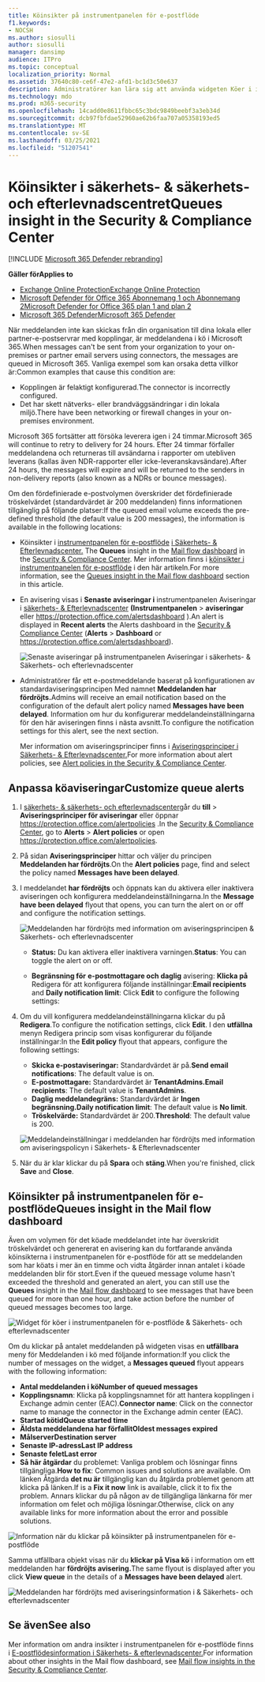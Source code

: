 ```yaml
---
title: Köinsikter på instrumentpanelen för e-postflöde
f1.keywords:
- NOCSH
ms.author: siosulli
author: siosulli
manager: dansimp
audience: ITPro
ms.topic: conceptual
localization_priority: Normal
ms.assetid: 37640c80-ce6f-47e2-afd1-bc1d3c50e637
description: Administratörer kan lära sig att använda widgeten Köer i instrumentpanelen för e-postflöde i säkerhets- och efterlevnadscentret för & för att övervaka misslyckade e-postflöden till sina lokala organisationer eller partnerorganisationer via utgående anslutningar.
ms.technology: mdo
ms.prod: m365-security
ms.openlocfilehash: 14cadd0e8611fbbc65c3bdc9849beebf3a3eb34d
ms.sourcegitcommit: dcb97fbfdae52960ae62b6faa707a05358193ed5
ms.translationtype: MT
ms.contentlocale: sv-SE
ms.lasthandoff: 03/25/2021
ms.locfileid: "51207541"
---
```

# <a name="queues-insight-in-the-security--compliance-center"></a><span data-ttu-id="02266-103">Köinsikter i säkerhets- & säkerhets- och efterlevnadscentret</span><span class="sxs-lookup"><span data-stu-id="02266-103">Queues insight in the Security & Compliance Center</span></span>

[!INCLUDE [Microsoft 365 Defender rebranding](../includes/microsoft-defender-for-office.md)]

<span data-ttu-id="02266-104">**Gäller för**</span><span class="sxs-lookup"><span data-stu-id="02266-104">**Applies to**</span></span>
- [<span data-ttu-id="02266-105">Exchange Online Protection</span><span class="sxs-lookup"><span data-stu-id="02266-105">Exchange Online Protection</span></span>](exchange-online-protection-overview.md)
- [<span data-ttu-id="02266-106">Microsoft Defender för Office 365 Abonnemang 1 och Abonnemang 2</span><span class="sxs-lookup"><span data-stu-id="02266-106">Microsoft Defender for Office 365 plan 1 and plan 2</span></span>](defender-for-office-365.md)
- [<span data-ttu-id="02266-107">Microsoft 365 Defender</span><span class="sxs-lookup"><span data-stu-id="02266-107">Microsoft 365 Defender</span></span>](../defender/microsoft-365-defender.md)

<span data-ttu-id="02266-108">När meddelanden inte kan skickas från din organisation till dina lokala eller partner-e-postservrar med kopplingar, är meddelandena i kö i Microsoft 365.</span><span class="sxs-lookup"><span data-stu-id="02266-108">When messages can't be sent from your organization to your on-premises or partner email servers using connectors, the messages are queued in Microsoft 365.</span></span> <span data-ttu-id="02266-109">Vanliga exempel som kan orsaka detta villkor är:</span><span class="sxs-lookup"><span data-stu-id="02266-109">Common examples that cause this condition are:</span></span>

- <span data-ttu-id="02266-110">Kopplingen är felaktigt konfigurerad.</span><span class="sxs-lookup"><span data-stu-id="02266-110">The connector is incorrectly configured.</span></span>
- <span data-ttu-id="02266-111">Det har skett nätverks- eller brandväggsändringar i din lokala miljö.</span><span class="sxs-lookup"><span data-stu-id="02266-111">There have been networking or firewall changes in your on-premises environment.</span></span>

<span data-ttu-id="02266-112">Microsoft 365 fortsätter att försöka leverera igen i 24 timmar.</span><span class="sxs-lookup"><span data-stu-id="02266-112">Microsoft 365 will continue to retry to delivery for 24 hours.</span></span> <span data-ttu-id="02266-113">Efter 24 timmar förfaller meddelandena och returneras till avsändarna i rapporter om utebliven leverans (kallas även NDR-rapporter eller icke-leveranskavsändare).</span><span class="sxs-lookup"><span data-stu-id="02266-113">After 24 hours, the messages will expire and will be returned to the senders in non-delivery reports (also known as a NDRs or bounce messages).</span></span>

<span data-ttu-id="02266-114">Om den fördefinierade e-postvolymen överskrider det fördefinierade tröskelvärdet (standardvärdet är 200 meddelanden) finns informationen tillgänglig på följande platser:</span><span class="sxs-lookup"><span data-stu-id="02266-114">If the queued email volume exceeds the pre-defined threshold (the default value is 200 messages), the information is available in the following locations:</span></span>

- <span data-ttu-id="02266-115">Köinsikter i [instrumentpanelen för e-postflöde](mail-flow-insights-v2.md) [i Säkerhets- & Efterlevnadscenter.](https://protection.office.com) </span><span class="sxs-lookup"><span data-stu-id="02266-115">The **Queues** insight in the [Mail flow dashboard](mail-flow-insights-v2.md) in the [Security & Compliance Center](https://protection.office.com).</span></span> <span data-ttu-id="02266-116">Mer information finns i [köinsikter i instrumentpanelen för e-postflöde](#queues-insight-in-the-mail-flow-dashboard) i den här artikeln.</span><span class="sxs-lookup"><span data-stu-id="02266-116">For more information, see the [Queues insight in the Mail flow dashboard](#queues-insight-in-the-mail-flow-dashboard) section in this article.</span></span>

- <span data-ttu-id="02266-117">En avisering visas i **Senaste aviseringar i** instrumentpanelen Aviseringar i [säkerhets- & Efterlevnadscenter](https://protection.office.com) **(Instrumentpanelen** \> **aviseringar** eller <https://protection.office.com/alertsdashboard> ).</span><span class="sxs-lookup"><span data-stu-id="02266-117">An alert is displayed in **Recent alerts** the Alerts dashboard in the [Security & Compliance Center](https://protection.office.com) (**Alerts** \> **Dashboard** or <https://protection.office.com/alertsdashboard>).</span></span>

  ![Senaste aviseringar på instrumentpanelen Aviseringar i säkerhets- & Säkerhets- och efterlevnadscenter](../../media/mfi-queued-messages-alert.png)

- <span data-ttu-id="02266-119">Administratörer får ett e-postmeddelande baserat på konfigurationen av standardaviseringsprincipen Med namnet **Meddelanden har fördröjts.**</span><span class="sxs-lookup"><span data-stu-id="02266-119">Admins will receive an email notification based on the configuration of the default alert policy named **Messages have been delayed**.</span></span> <span data-ttu-id="02266-120">Information om hur du konfigurerar meddelandeinställningarna för den här aviseringen finns i nästa avsnitt.</span><span class="sxs-lookup"><span data-stu-id="02266-120">To configure the notification settings for this alert, see the next section.</span></span>

  <span data-ttu-id="02266-121">Mer information om aviseringsprinciper finns i [Aviseringsprinciper i Säkerhets- & Efterlevnadscenter.](../../compliance/alert-policies.md)</span><span class="sxs-lookup"><span data-stu-id="02266-121">For more information about alert policies, see [Alert policies in the Security & Compliance Center](../../compliance/alert-policies.md).</span></span>

## <a name="customize-queue-alerts"></a><span data-ttu-id="02266-122">Anpassa köaviseringar</span><span class="sxs-lookup"><span data-stu-id="02266-122">Customize queue alerts</span></span>

1. <span data-ttu-id="02266-123">I [säkerhets- & säkerhets- och efterlevnadscenter](https://protection.office.com)går du **till** \> **Aviseringsprinciper för aviseringar** eller öppnar <https://protection.office.com/alertpolicies> .</span><span class="sxs-lookup"><span data-stu-id="02266-123">In the [Security & Compliance Center](https://protection.office.com), go to **Alerts** \> **Alert policies** or open <https://protection.office.com/alertpolicies>.</span></span>

2. <span data-ttu-id="02266-124">På sidan **Aviseringsprinciper** hittar och väljer du principen **Meddelanden har fördröjts**.</span><span class="sxs-lookup"><span data-stu-id="02266-124">On the **Alert policies** page, find and select the policy named **Messages have been delayed**.</span></span>

3. <span data-ttu-id="02266-125">I meddelandet **har fördröjts** och öppnats kan du aktivera eller inaktivera aviseringen och konfigurera meddelandeinställningarna.</span><span class="sxs-lookup"><span data-stu-id="02266-125">In the **Message have been delayed** flyout that opens, you can turn the alert on or off and configure the notification settings.</span></span>

   ![Meddelanden har fördröjts med information om aviseringsprincipen & Säkerhets- och efterlevnadscenter](../../media/mfi-queued-messages-alert-policy.png)

   - <span data-ttu-id="02266-127">**Status:** Du kan aktivera eller inaktivera varningen.</span><span class="sxs-lookup"><span data-stu-id="02266-127">**Status**: You can toggle the alert on or off.</span></span>

   - <span data-ttu-id="02266-128">**Begränsning för** **e-postmottagare och daglig** avisering: **Klicka på** Redigera för att konfigurera följande inställningar:</span><span class="sxs-lookup"><span data-stu-id="02266-128">**Email recipients** and **Daily notification limit**: Click **Edit** to configure the following settings:</span></span>

4. <span data-ttu-id="02266-129">Om du vill konfigurera meddelandeinställningarna klickar du på **Redigera**.</span><span class="sxs-lookup"><span data-stu-id="02266-129">To configure the notification settings, click **Edit**.</span></span> <span data-ttu-id="02266-130">I den **utfällna** menyn Redigera princip som visas konfigurerar du följande inställningar:</span><span class="sxs-lookup"><span data-stu-id="02266-130">In the **Edit policy** flyout that appears, configure the following settings:</span></span>

   - <span data-ttu-id="02266-131">**Skicka e-postaviseringar:** Standardvärdet är på.</span><span class="sxs-lookup"><span data-stu-id="02266-131">**Send email notifications**: The default value is on.</span></span>
   - <span data-ttu-id="02266-132">**E-postmottagare:** Standardvärdet är **TenantAdmins.**</span><span class="sxs-lookup"><span data-stu-id="02266-132">**Email recipients**: The default value is **TenantAdmins**.</span></span>
   - <span data-ttu-id="02266-133">**Daglig meddelandegräns:** Standardvärdet är **Ingen begränsning.**</span><span class="sxs-lookup"><span data-stu-id="02266-133">**Daily notification limit**: The default value is **No limit**.</span></span>
   - <span data-ttu-id="02266-134">**Tröskelvärde:** Standardvärdet är 200.</span><span class="sxs-lookup"><span data-stu-id="02266-134">**Threshold**: The default value is 200.</span></span>

   ![Meddelandeinställningar i meddelanden har fördröjts med information om aviseringspolicyn i Säkerhets- & Efterlevnadscenter](../../media/mfi-queued-messages-alert-policy-notification-settings.png)

5. <span data-ttu-id="02266-136">När du är klar klickar du på **Spara** och **stäng**.</span><span class="sxs-lookup"><span data-stu-id="02266-136">When you're finished, click **Save** and **Close**.</span></span>

## <a name="queues-insight-in-the-mail-flow-dashboard"></a><span data-ttu-id="02266-137">Köinsikter på instrumentpanelen för e-postflöde</span><span class="sxs-lookup"><span data-stu-id="02266-137">Queues insight in the Mail flow dashboard</span></span>

<span data-ttu-id="02266-138">Även om volymen för det köade meddelandet inte har överskridit tröskelvärdet  och genererat [](mail-flow-insights-v2.md) en avisering kan du fortfarande använda köinsikterna i instrumentpanelen för e-postflöde för att se meddelanden som har köats i mer än en timme och vidta åtgärder innan antalet i köade meddelanden blir för stort.</span><span class="sxs-lookup"><span data-stu-id="02266-138">Even if the queued message volume hasn't exceeded the threshold and generated an alert, you can still use the **Queues** insight in the [Mail flow dashboard](mail-flow-insights-v2.md) to see messages that have been queued for more than one hour, and take action before the number of queued messages becomes too large.</span></span>

![Widget för köer i instrumentpanelen för e-postflöde & Säkerhets- och efterlevnadscenter](../../media/mfi-queues-widget.png)

<span data-ttu-id="02266-140">Om du klickar på antalet meddelanden på widgeten visas en **utfällbara** meny för Meddelanden i kö med följande information:</span><span class="sxs-lookup"><span data-stu-id="02266-140">If you click the number of messages on the widget, a **Messages queued** flyout appears with the following information:</span></span>

- <span data-ttu-id="02266-141">**Antal meddelanden i kö**</span><span class="sxs-lookup"><span data-stu-id="02266-141">**Number of queued messages**</span></span>
- <span data-ttu-id="02266-142">**Kopplingsnamn**: Klicka på kopplingsnamnet för att hantera kopplingen i Exchange admin center (EAC).</span><span class="sxs-lookup"><span data-stu-id="02266-142">**Connector name**: Click on the connector name to manage the connector in the Exchange admin center (EAC).</span></span>
- <span data-ttu-id="02266-143">**Startad kötid**</span><span class="sxs-lookup"><span data-stu-id="02266-143">**Queue started time**</span></span>
- <span data-ttu-id="02266-144">**Äldsta meddelandena har förfallit**</span><span class="sxs-lookup"><span data-stu-id="02266-144">**Oldest messages expired**</span></span>
- <span data-ttu-id="02266-145">**Målserver**</span><span class="sxs-lookup"><span data-stu-id="02266-145">**Destination server**</span></span>
- <span data-ttu-id="02266-146">**Senaste IP-adress**</span><span class="sxs-lookup"><span data-stu-id="02266-146">**Last IP address**</span></span>
- <span data-ttu-id="02266-147">**Senaste felet**</span><span class="sxs-lookup"><span data-stu-id="02266-147">**Last error**</span></span>
- <span data-ttu-id="02266-148">**Så här åtgärdar** du problemet: Vanliga problem och lösningar finns tillgängliga.</span><span class="sxs-lookup"><span data-stu-id="02266-148">**How to fix**: Common issues and solutions are available.</span></span> <span data-ttu-id="02266-149">Om länken Åtgärda **det nu är** tillgänglig kan du åtgärda problemet genom att klicka på länken.</span><span class="sxs-lookup"><span data-stu-id="02266-149">If is a **Fix it now** link is available, click it to fix the problem.</span></span> <span data-ttu-id="02266-150">Annars klickar du på någon av de tillgängliga länkarna för mer information om felet och möjliga lösningar.</span><span class="sxs-lookup"><span data-stu-id="02266-150">Otherwise, click on any available links for more information about the error and possible solutions.</span></span>

![Information när du klickar på köinsikter på instrumentpanelen för e-postflöde](../../media/mfi-queues-details.png)

<span data-ttu-id="02266-152">Samma utfällbara objekt visas när du **klickar på Visa kö** i information om ett meddelanden har **fördröjts avisering.**</span><span class="sxs-lookup"><span data-stu-id="02266-152">The same flyout is displayed after you click **View queue** in the details of a **Messages have been delayed** alert.</span></span>

![Meddelanden har fördröjts med aviseringsinformation i & Säkerhets- och efterlevnadscenter](../../media/mfi-queued-messages-alert-details.png)

## <a name="see-also"></a><span data-ttu-id="02266-154">Se även</span><span class="sxs-lookup"><span data-stu-id="02266-154">See also</span></span>

<span data-ttu-id="02266-155">Mer information om andra insikter i instrumentpanelen för e-postflöde finns i [E-postflödesinformation i Säkerhets- & efterlevnadscenter.](mail-flow-insights-v2.md)</span><span class="sxs-lookup"><span data-stu-id="02266-155">For information about other insights in the Mail flow dashboard, see [Mail flow insights in the Security & Compliance Center](mail-flow-insights-v2.md).</span></span>
